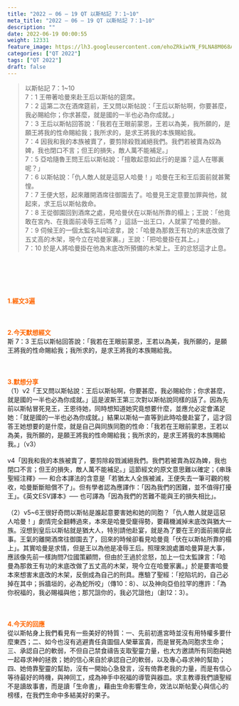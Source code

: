 ```yaml
---
title: "2022 – 06 – 19 QT 以斯帖記 7：1~10"
meta_title: "2022 – 06 – 19 QT 以斯帖記 7：1~10"
description: ""
date: 2022-06-19 00:00:55
weight: 12331
feature_image: https://lh3.googleusercontent.com/ehoZRkiwYN_F9LNA8M068AYxt73EavCZno-PD1cJRuf5BbSkQVUWr3gNEbt5kSs28Pb_Elg17kSrtf9ybWvojWoMV6I4tPM3vGRGDq6GkKkPdL2Gut4QAIw4-uykKUAtNiKgQKntvsU=w800
categories: ["QT 2022"]
tags: ["QT 2022"]
draft: false
---
```


<blockquote>以斯帖記 7：1~10<br />
7：1 王帶著哈曼來赴王后以斯帖的筵席。<br />
7：2 這第二次在酒席筵前，王又問以斯帖說：「王后以斯帖啊，你要甚麼，我必賜給你；你求甚麼，就是國的一半也必為你成就。」<br />
7：3 王后以斯帖回答說：「我若在王眼前蒙恩，王若以為美，我所願的，是願王將我的性命賜給我；我所求的，是求王將我的本族賜給我。<br />
7：4 因我和我的本族被賣了，要剪除殺戮滅絕我們。我們若被賣為奴為婢，我也閉口不言；但王的損失，敵人萬不能補足。」<br />
7：5 亞哈隨魯王問王后以斯帖說：「擅敢起意如此行的是誰？這人在哪裏呢？」<br />
7：6 以斯帖說：「仇人敵人就是這惡人哈曼！」哈曼在王和王后面前就甚驚惶。<br />
7：7 王便大怒，起來離開酒席往御園去了。哈曼見王定意要加罪與他，就起來，求王后以斯帖救命。<br />
7：8 王從御園回到酒席之處，見哈曼伏在以斯帖所靠的榻上；王說：「他竟敢在宮內、在我面前凌辱王后嗎？」這話一出王口，人就蒙了哈曼的臉。<br />
7：9 伺候王的一個太監名叫哈波拿，說：「哈曼為那救王有功的末底改做了五丈高的木架，現今立在哈曼家裏。」王說：「把哈曼掛在其上。」<br />
7：10 於是人將哈曼掛在他為末底改所預備的木架上。王的忿怒這才止息。</blockquote><br />
&nbsp;<br />
<br />
&nbsp;<br />
<br />
<span style="color: #ff6600;"><strong>1.經文3遍</strong></span><br />
<br />
&nbsp;<br />
<br />
<span style="color: #ff6600;"><strong>2.今天默想經文</strong></span><br />
斯 7：3 王后以斯帖回答說：「我若在王眼前蒙恩，王若以為美，我所願的，是願王將我的性命賜給我；我所求的，是求王將我的本族賜給我。<br />
<br />
&nbsp;<br />
<br />
<strong><span style="color: #ff6600;">3.默想分享<br />
</span></strong>（1）v2「王又問以斯帖說：王后以斯帖啊，你要甚麼，我必賜給你；你求甚麼，就是國的一半也必為你成就。」這是波斯王第三次對以斯帖說同樣的話了。因為先前以斯帖冒死見王，王恩待她，同時想知道她究竟想要什麼，並應允必定會滿足她：「就是國的一半也必為你成就。」結果以斯帖一直等到此時哈曼赴宴了，這才回答王她想要的是什麼，就是自己與同族同胞的性命：「我若在王眼前蒙恩，王若以為美，我所願的，是願王將我的性命賜給我；我所求的，是求王將我的本族賜給我。」（v3）<br />
<br />
v4「因我和我的本族被賣了，要剪除殺戮滅絕我們。我們若被賣為奴為婢，我也閉口不言；但王的損失，敵人萬不能補足。」這節經文的原文意思難以確定；《串珠聖經注釋》── 和合本譯法的含意是「若猶太人全族被滅，王便失去一筆可觀的稅收，哈曼斷斷賠償不了」。但有學者認為應譯作：「因為我們的困難，並不值得打擾王」。《英文ESV譯本》── 也可譯為「因為我們的苦難不能與王的損失相比」。<br />
<br />
（2）v5~6王很好奇問以斯帖是誰起意要害她和她的同胞？「仇人敵人就是這惡人哈曼！」劇情完全翻轉過來，本來是哈曼受竉得勢，要藉機滅掉末底改與猶大一族。沒想到皇后以斯帖就是猶大人，特別請他赴宴，就是為了要在王的面前揭穿此事。王氣的離開酒席往御園去了，回來的時候卻看見哈曼竟「伏在以斯帖所靠的榻上」。其實哈曼是求情，但是王以為他是凌辱王后。照理來說處置哈曼算是大事，應該像先前一樣詢問7位國策顧問，但由於王過於忿怒，加上一位太監諫言：「哈曼為那救王有功的末底改做了五丈高的木架，現今立在哈曼家裏。」於是要害哈曼本來想害末底改的木架，反倒成為自己的刑具。應驗了聖經：「挖陷坑的，自己必掉在其中；拆牆垣的，必為蛇所咬」（傳10：8）、以及神向亞伯拉罕的應許：「為你祝福的，我必賜福與他；那咒詛你的，我必咒詛他」（創12：3）。<br />
<br />
&nbsp;<br />
<br />
<strong><span style="color: #ff6600;">4.今天的回應<br />
</span></strong>從以斯帖身上我們看見有一些美好的特質：一、先前初進宮時並沒有用特權多要什麼東西；二、如今也沒有逃避責任貪圖個人榮華富貴，而是冒死為同胞求生命；三、承認自己的軟弱，不但自己禁食禱告支取聖靈力量，也大方邀請所有同胞與她一起尋求神的拯救；她的信心來自於承認自己的軟弱，以及專心尋求神的幫助；四、她倚靠聖靈的幫助，沒有一開始心急發言，沒有倚靠老我的力量，而是有信心等待最好的時機，與神同工，成為神手中祝福的導管與器皿。求主教導我們讀聖經不是讀故事書，而是讀「生命書」，藉由生命影響生命，效法以斯帖愛心與信心的榜樣，在我們生命中多結美好的果子。<br />
<br />
&nbsp;<br />
<br />
&nbsp;<br />
<br />
<strong><span style="color: #ff6600;"> </span></strong><br />
<br />
&nbsp;
        
